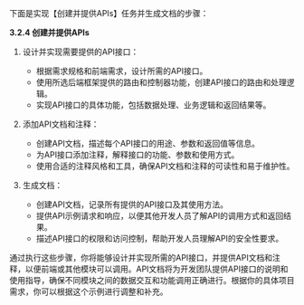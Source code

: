 下面是实现【创建并提供APIs】任务并生成文档的步骤：

**3.2.4 创建并提供APIs**

1. 设计并实现需要提供的API接口：

   - 根据需求规格和前端需求，设计所需的API接口。
   - 使用所选后端框架提供的路由和控制器功能，创建API接口的路由和处理逻辑。
   - 实现API接口的具体功能，包括数据处理、业务逻辑和返回结果等。

2. 添加API文档和注释：

   - 创建API文档，描述每个API接口的用途、参数和返回值等信息。
   - 为API接口添加注释，解释接口的功能、参数和使用方式。
   - 使用合适的注释风格和工具，确保API文档和注释的可读性和易于维护性。

3. 生成文档：

   - 创建API文档，记录所有提供的API接口及其使用方法。
   - 提供API示例请求和响应，以便其他开发人员了解API的调用方式和返回结果。
   - 描述API接口的权限和访问控制，帮助开发人员理解API的安全性要求。

通过执行这些步骤，你将能够设计并实现所需的API接口，并提供API文档和注释，以便前端或其他模块可以调用。API文档将为开发团队提供API接口的说明和使用指导，确保不同模块之间的数据交互和功能调用正确进行。根据你的具体项目需求，你可以根据这个示例进行调整和补充。
